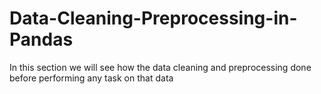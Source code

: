 # Data-Cleaning-Preprocessing-in-Pandas
In this section we will see how the data cleaning and preprocessing done before performing any task on that data
